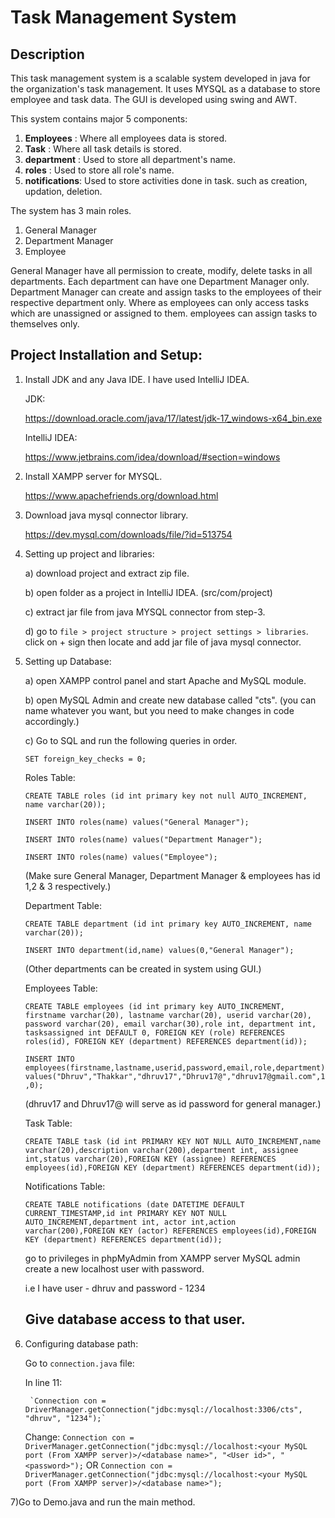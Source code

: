 # Task Management System

## Description
This task management system is a scalable system developed in java for the organization's task management. It uses MYSQL as a database to store employee and task data. The GUI is developed using swing and AWT.

This system contains major 5 components:
1) **Employees** :  Where all employees data is stored.
2) **Task** :  Where all task details is stored.
3) **department** :  Used to store all department's name.
4) **roles** :  Used to store all role's name.
5) **notifications**:  Used to store activities done in task. such as creation, updation, deletion.
 
The system has 3 main roles.
1) General Manager
2) Department Manager
3) Employee

General Manager have all permission to create, modify, delete tasks in all departments. Each department can have one Department Manager only. Department Manager can create and assign tasks to the employees of their respective department only. Where as employees can only access tasks which are unassigned or assigned to them. employees can assign tasks to themselves only.

## Project Installation and Setup:

1) Install JDK and any Java IDE. I have used IntelliJ IDEA.

	JDK: 
		
	https://download.oracle.com/java/17/latest/jdk-17_windows-x64_bin.exe
		
	IntelliJ IDEA: 
		
	https://www.jetbrains.com/idea/download/#section=windows

2) Install XAMPP server for MYSQL.

	https://www.apachefriends.org/download.html

3) Download java mysql connector library.
	
	https://dev.mysql.com/downloads/file/?id=513754

4) Setting up project and libraries:

	a) download project and extract zip file.
	
	b) open folder as a project in IntelliJ IDEA. (src/com/project)
	
	c) extract jar file from java MYSQL connector from step-3.
	
	d) go to `file > project structure > project settings > libraries`. click on + sign then locate and add jar file of java mysql connector.
		
5) Setting up Database:

	a) open XAMPP control panel and start Apache and MySQL module.
	
	b) open MySQL Admin and create new database called "cts". (you can name whatever you want, but you need to make changes in code accordingly.)
	
	c) Go to SQL and run the following queries in order.
	
	`SET foreign_key_checks = 0;`
	
	Roles Table:
	
	`CREATE TABLE roles (id int primary key not null AUTO_INCREMENT, name varchar(20));`
	
	`INSERT INTO roles(name) values("General Manager");`
	
	`INSERT INTO roles(name) values("Department Manager");`
	
	`INSERT INTO roles(name) values("Employee");`
	
	(Make sure General Manager, Department Manager & employees has id 1,2 & 3 respectively.)
	
	Department Table:
	
	`CREATE TABLE department (id int primary key AUTO_INCREMENT, name varchar(20));`
	
	`INSERT INTO department(id,name) values(0,"General Manager");`
	
	(Other departments can be created in system using GUI.)
	
	Employees Table:
	
	`CREATE TABLE employees (id int primary key AUTO_INCREMENT, firstname varchar(20), lastname varchar(20), userid varchar(20), password varchar(20), email varchar(30),role int, department int, tasksassigned int DEFAULT 0, FOREIGN KEY (role) REFERENCES roles(id), FOREIGN KEY (department) REFERENCES department(id));`

	`INSERT INTO employees(firstname,lastname,userid,password,email,role,department) values("Dhruv","Thakkar","dhruv17","Dhruv17@","dhruv17@gmail.com",1,0);`
	
	(dhruv17 and Dhruv17@ will serve as id password for general manager.)
	
	Task Table:
	
	`CREATE TABLE task (id int PRIMARY KEY NOT NULL AUTO_INCREMENT,name varchar(20),description varchar(200),department int, assignee int,status varchar(20),FOREIGN KEY (assignee) REFERENCES employees(id),FOREIGN KEY (department) REFERENCES department(id));`
	
	Notifications Table:
	
	`CREATE TABLE notifications (date DATETIME DEFAULT CURRENT_TIMESTAMP,id int PRIMARY KEY NOT NULL AUTO_INCREMENT,department int, actor int,action varchar(200),FOREIGN KEY (actor) REFERENCES employees(id),FOREIGN KEY (department) REFERENCES department(id));`
	
	go to privileges in phpMyAdmin from XAMPP server MySQL admin create a new localhost user with password.
	
	i.e I have user - dhruv and password - 1234
	
	## Give database access to that user.
	
6) Configuring database path:

	Go to `connection.java` file:
	
	In line 11:
		
		`Connection con = DriverManager.getConnection("jdbc:mysql://localhost:3306/cts", "dhruv", "1234");`
		
	Change:
		`Connection con = DriverManager.getConnection("jdbc:mysql://localhost:<your MySQL port (From XAMPP server)>/<database name>", "<User id>", "<password>");`
	OR
		`Connection con = DriverManager.getConnection("jdbc:mysql://localhost:<your MySQL port (From XAMPP server)>/<database name>");`

7)Go to Demo.java and run the main method.
